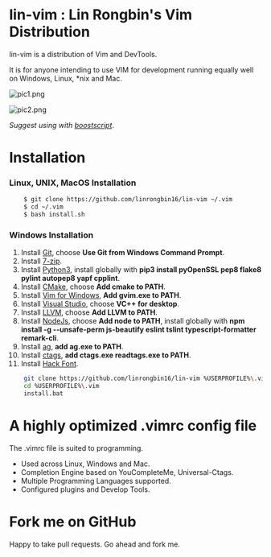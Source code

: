 # lin-vim : Lin Rongbin's Vim Distribution

lin-vim is a distribution of Vim and DevTools.

It is for anyone intending to use VIM for development running equally well on Windows, Linux, \*nix and Mac.

![pic1.png](https://raw.githubusercontent.com/linrongbin16/lin-vim/master/pic1.png)

![pic2.png](https://raw.githubusercontent.com/linrongbin16/lin-vim/master/pic2.png)

_Suggest using with [boostscript](https://github.com/linrongbin16/boostscript)_.

# Installation

### Linux, UNIX, MacOS Installation

```bash
    $ git clone https://github.com/linrongbin16/lin-vim ~/.vim 
    $ cd ~/.vim 
    $ bash install.sh
```

### Windows Installation

1.  Install [Git](https://git-scm.com/), choose **Use Git from Windows Command Prompt**.
2.  Install [7-zip](http://www.7-zip.org/).
3.  Install [Python3](https://www.python.org/downloads/), install globally with **pip3 install pyOpenSSL pep8 flake8 pylint autopep8 yapf cpplint**.
4.  Install [CMake](https://cmake.org/), choose **Add cmake to PATH**.
5.  Install [Vim for Windows](https://tuxproject.de/projects/vim/), **Add gvim.exe to PATH**.
6.  Install [Visual Studio](https://www.visualstudio.com/), choose **VC++ for desktop**.
7.  Install [LLVM](http://releases.llvm.org/download.html), choose **Add LLVM to PATH**.
8.  Install [NodeJs](https://nodejs.org/), choose **Add node to PATH**, install globally with **npm install -g --unsafe-perm js-beautify eslint tslint typescript-formatter remark-cli**.
9.  Install [ag](https://github.com/k-takata/the_silver_searcher-win32/releases), **add ag.exe to PATH**.
10. Install [ctags](https://github.com/universal-ctags/ctags-win32/releases), **add ctags.exe readtags.exe to PATH**.
11. Install [Hack Font](https://sourcefoundry.org/hack/).

```bash
    git clone https://github.com/linrongbin16/lin-vim %USERPROFILE%\.vim
    cd %USERPROFILE%\.vim
    install.bat
```

# A highly optimized .vimrc config file

The .vimrc file is suited to programming.

-   Used across Linux, Windows and Mac.
-   Completion Engine based on YouCompleteMe, Universal-Ctags.
-   Multiple Programming Languages supported.
-   Configured plugins and Develop Tools.

# Fork me on GitHub

Happy to take pull requests. Go ahead and fork me.
